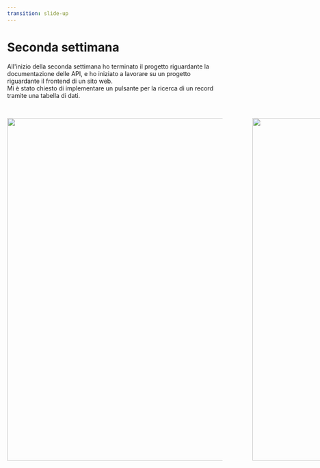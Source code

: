 ```yaml
---
transition: slide-up
---
```


# Seconda settimana

All'inizio della seconda settimana ho terminato il progetto riguardante la documentazione delle API, e ho iniziato a lavorare su un progetto riguardante il frontend di un sito web.<br />
Mi è stato chiesto di implementare un pulsante per la ricerca di un record tramite una tabella di dati.<br />
<div style="display: flex; flex-direction: row; padding-top: 30px; gap: 70px">
    <img 
        style="width: 30vh; height: 20vh;" 
        src="https://repository-images.githubusercontent.com/318576591/a7182780-3625-11eb-925d-adc07c4e5e7c"/>
    <img 
        style="width: 30vh; height: 20vh;" 
        src="https://cdn.syncfusion.com/content/images/company-logos/Syncfusion_Logo_Image.png"/>
</div>